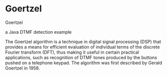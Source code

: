 # Goertzel
Goertzel

a Java DTMF detection example

The Goertzel algorithm is a technique in digital signal processing (DSP) that provides a means for efficient evaluation of individual terms of the discrete Fourier transform (DFT), thus making it useful in certain practical applications, such as recognition of DTMF tones produced by the buttons pushed on a telephone keypad. The algorithm was first described by Gerald Goertzel in 1958.
